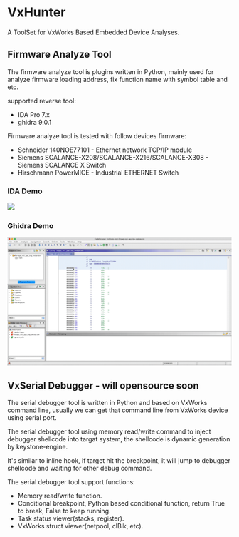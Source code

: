 # VxHunter 
A ToolSet for VxWorks Based Embedded Device Analyses.


## Firmware Analyze Tool
The firmware analyze tool is plugins written in Python, mainly used for analyze firmware loading address, fix function name with symbol table and etc.

supported reverse tool: 
* IDA Pro 7.x
* ghidra 9.0.1

Firmware analyze tool is tested with follow devices firmware:
* Schneider 140NOE77101 - Ethernet network TCP/IP module
* Siemens SCALANCE-X208/SCALANCE-X216/SCALANCE-X308 - Siemens SCALANCE X Switch
* Hirschmann PowerMICE - Industrial ETHERNET Switch


### IDA Demo
![](screenshot/VxHunter_IDA_480.gif)


### Ghidra Demo
![](screenshot/VxHunter_ghidra_720.gif)



## VxSerial Debugger - will opensource soon
The serial debugger tool is written in Python and based on VxWorks command line, usually we can get that command line from VxWorks device using serial port. 

The serial debugger tool using memory read/write command to inject debugger shellcode into targat system, the shellcode is dynamic generation by keystone-engine. 

It's similar to inline hook, if target hit the breakpoint, it will jump to debugger shellcode and waiting for other debug command. 

The serial debugger tool support functions:
* Memory read/write function.
* Conditional breakpoint, Python based conditional function, return True to break, False to keep running.
* Task status viewer(stacks, register).
* VxWorks struct viewer(netpool, clBlk, etc).